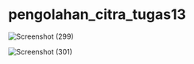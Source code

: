 # pengolahan_citra_tugas13

![Screenshot (299)](https://github.com/Birrhamm/pengolahan_citra_tugas13/assets/115520530/0076918c-2063-47d4-affb-9f5fa312a007)

![Screenshot (301)](https://github.com/Birrhamm/pengolahan_citra_tugas13/assets/115520530/b5f0f2af-0a27-4485-a7d8-bf94849da171)
